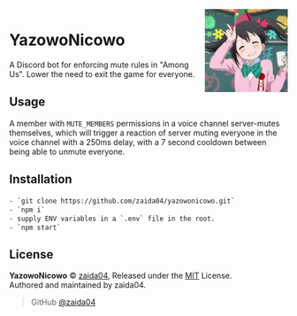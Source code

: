 <img src="static/readme.jpg" alt="YazowoNicowo Face" width='150' align="right">


# YazowoNicowo
A Discord bot for enforcing mute rules in "Among Us". Lower the need to exit the game for everyone. 

## Usage
A member with `MUTE_MEMBERS` permissions in a voice channel server-mutes themselves, which will trigger a reaction of server muting everyone in the voice channel with a 250ms delay, with a 7 second cooldown between being able to unmute everyone.

## Installation
    - `git clone https://github.com/zaida04/yazowonicowo.git`  
    - `npm i`  
    - supply ENV variables in a `.env` file in the root.  
    - `npm start` 

## License  
**YazowoNicowo** © [zaida04](https://github.com/zaida04), Released under the [MIT](https://github.com/zaida04/YazowoNicowo/blob/master/LICENSE) License.  
Authored and maintained by zaida04.

> GitHub [@zaida04](https://github.com/zaida04) 
